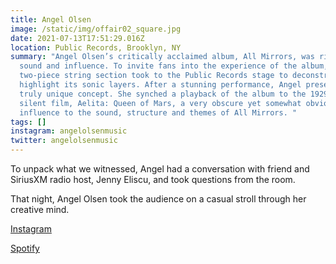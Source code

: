 ```yaml
---
title: Angel Olsen
image: /static/img/offair02_square.jpg
date: 2021-07-13T17:51:29.016Z
location: Public Records, Brooklyn, NY
summary: "Angel Olsen’s critically acclaimed album, All Mirrors, was rich in
  sound and influence. To invite fans into the experience of the album, her
  two-piece string section took to the Public Records stage to deconstruct and
  highlight its sonic layers. After a stunning performance, Angel presented a
  truly unique concept. She synched a playback of the album to the 1929 French
  silent film, Aelita: Queen of Mars, a very obscure yet somewhat obvious
  influence to the sound, structure and themes of All Mirrors. "
tags: []
instagram: angelolsenmusic
twitter: angelolsenmusic
---
```



To unpack what we witnessed, Angel had a conversation with friend and SiriusXM radio host, Jenny Eliscu, and took questions from the room. 

That night, Angel Olsen took the audience on a casual stroll through her creative mind.

[Instagram](https://www.instagram.com/angelolsenmusic/)

[Spotify](https://open.spotify.com/album/0RedX0LZkGUFoRwFntAaI0?si=yjXS5NPQS3CdUHrYfSJDrg&dl_branch=1)